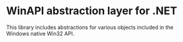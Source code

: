 # WinAPI abstraction layer for .NET

This library includes abstractions for various objects included in the Windows native Win32 API.